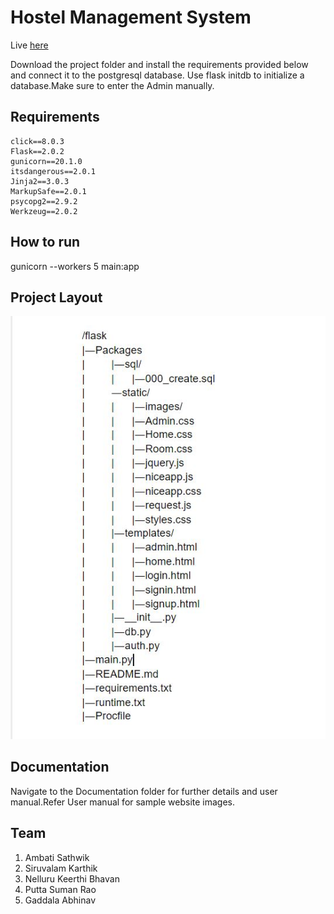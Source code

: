 # Hostel Management System 

Live [here](https://nitc-hms.herokuapp.com/)

Download the project folder and install the requirements provided below and connect it to the postgresql database.
Use flask initdb to initialize a database.Make sure to enter the Admin manually. 

## Requirements
    click==8.0.3
    Flask==2.0.2
    gunicorn==20.1.0
    itsdangerous==2.0.1
    Jinja2==3.0.3
    MarkupSafe==2.0.1
    psycopg2==2.9.2
    Werkzeug==2.0.2

## How to run
   gunicorn --workers 5 main:app

## Project Layout
   ![Project Layout](https://github.com/AmbatiSathwik/flask/blob/main/Documentation/internal-readme.JPG)
## Documentation 
   Navigate to the Documentation folder for further details and user manual.Refer User manual for sample website images.

## Team
   1. Ambati Sathwik
   2. Siruvalam Karthik
   3. Nelluru Keerthi Bhavan
   4. Putta Suman Rao
   5. Gaddala Abhinav
